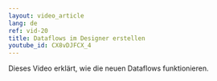 ```yaml
---
layout: video_article
lang: de
ref: vid-20
title: Dataflows im Designer erstellen
youtube_id: CX8vDJFCX_4
---
```


Dieses Video erklärt, wie die neuen Dataflows funktionieren.
